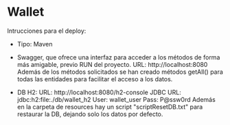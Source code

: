 # Wallet 

Intrucciones para el deploy:

- Tipo: Maven

+ Swagger, que ofrece una interfaz para acceder a los métodos de forma más amigable, previo RUN del proyecto.
URL: http://localhost:8080
Además de los métodos solicitados se han creado métodos getAll() para todas las entidades para facilitar el acceso a los datos.

+ DB H2:
URL: http://localhost:8080/h2-console
JDBC URL: jdbc:h2:file:./db/wallet_h2
User: wallet_user
Pass: P@ssw0rd
Además en la carpeta de resources hay un script "scriptResetDB.txt" para restaurar la DB, dejando solo los datos por defecto.
